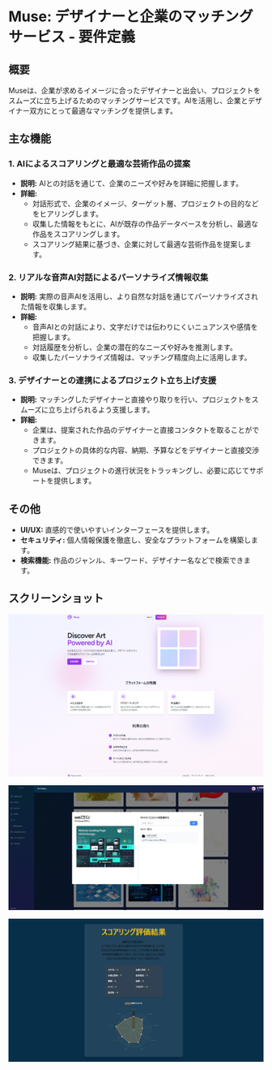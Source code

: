 # Muse: デザイナーと企業のマッチングサービス - 要件定義

## 概要

Museは、企業が求めるイメージに合ったデザイナーと出会い、プロジェクトをスムーズに立ち上げるためのマッチングサービスです。AIを活用し、企業とデザイナー双方にとって最適なマッチングを提供します。

## 主な機能

### 1. AIによるスコアリングと最適な芸術作品の提案

*   **説明:** AIとの対話を通じて、企業のニーズや好みを詳細に把握します。
*   **詳細:**
    *   対話形式で、企業のイメージ、ターゲット層、プロジェクトの目的などをヒアリングします。
    *   収集した情報をもとに、AIが既存の作品データベースを分析し、最適な作品をスコアリングします。
    *   スコアリング結果に基づき、企業に対して最適な芸術作品を提案します。

### 2. リアルな音声AI対話によるパーソナライズ情報収集

*   **説明:** 実際の音声AIを活用し、より自然な対話を通じてパーソナライズされた情報を収集します。
*   **詳細:**
    *   音声AIとの対話により、文字だけでは伝わりにくいニュアンスや感情を把握します。
    *   対話履歴を分析し、企業の潜在的なニーズや好みを推測します。
    *   収集したパーソナライズ情報は、マッチング精度向上に活用します。

### 3. デザイナーとの連携によるプロジェクト立ち上げ支援

*   **説明:** マッチングしたデザイナーと直接やり取りを行い、プロジェクトをスムーズに立ち上げられるよう支援します。
*   **詳細:**
    *   企業は、提案された作品のデザイナーと直接コンタクトを取ることができます。
    *   プロジェクトの具体的な内容、納期、予算などをデザイナーと直接交渉できます。
    *   Museは、プロジェクトの進行状況をトラッキングし、必要に応じてサポートを提供します。

## その他

*   **UI/UX:** 直感的で使いやすいインターフェースを提供します。
*   **セキュリティ:** 個人情報保護を徹底し、安全なプラットフォームを構築します。
*   **検索機能:** 作品のジャンル、キーワード、デザイナー名などで検索できます。

## スクリーンショット


![ウェルカム画面](./img/ウェルカム画面.jpg)

![閲覧画面](./img/閲覧画面.jpg)

![完了画面](./img/完了画面.jpg)
